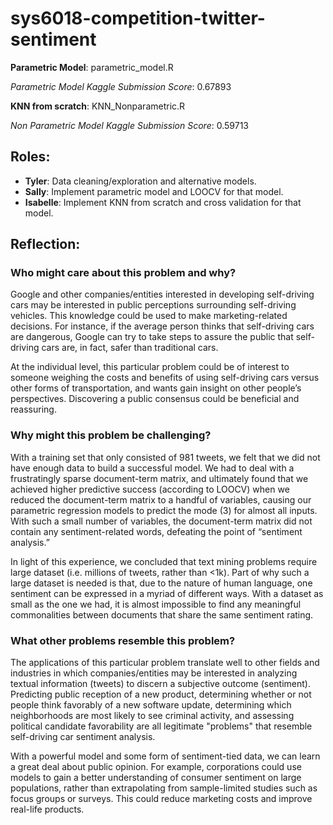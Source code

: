 # sys6018-competition-twitter-sentiment

**Parametric Model**: parametric_model.R

*Parametric Model Kaggle Submission Score*: 0.67893

**KNN from scratch**: KNN_Nonparametric.R

*Non Parametric Model Kaggle Submission Score*: 0.59713

## Roles:

* **Tyler**: Data cleaning/exploration and alternative models.
* **Sally**: Implement parametric model and LOOCV for that model.
* **Isabelle**: Implement KNN from scratch and cross validation for that model.

## Reflection:

### Who might care about this problem and why?

Google and other companies/entities interested in developing self-driving cars may be interested in public perceptions surrounding self-driving vehicles. This knowledge could be used to make marketing-related decisions. For instance, if the average person thinks that self-driving cars are dangerous, Google can try to take steps to assure the public that self-driving cars are, in fact, safer than traditional cars. 

At the individual level, this particular problem could be of interest to someone weighing the costs and benefits of using self-driving cars versus other forms of transportation, and wants gain insight on other people’s perspectives. Discovering a public consensus could be beneficial and reassuring.

### Why might this problem be challenging?

With a training set that only consisted of 981 tweets, we felt that we did not have enough data to build a successful model. We had to deal with a frustratingly sparse document-term matrix, and ultimately found that we achieved higher predictive success (according to LOOCV) when we reduced the document-term matrix to a handful of variables, causing our parametric regression models to predict the mode (3) for almost all inputs. With such a small number of variables, the document-term matrix did not contain any sentiment-related words, defeating the point of “sentiment analysis.”

In light of this experience, we concluded that text mining problems require large dataset (i.e. millions of tweets, rather than <1k). Part of why such a large dataset is needed is that, due to the nature of human language, one sentiment can be expressed in a myriad of different ways. With a dataset as small as the one we had, it is almost impossible to find any meaningful commonalities between documents that share the same sentiment rating.

### What other problems resemble this problem?

The applications of this particular problem translate well to other fields and industries in which companies/entities may be interested in analyzing textual information (tweets) to discern a subjective outcome (sentiment). Predicting public reception of a new product, determining whether or not people think favorably of a new software update, determining which neighborhoods are most likely to see criminal activity, and assessing political candidate favorability are all legitimate "problems" that resemble self-driving car sentiment analysis. 

With a powerful model and some form of sentiment-tied data, we can learn a great deal about public opinion. For example, corporations could use models to gain a better understanding of consumer sentiment on large populations, rather than extrapolating from sample-limited studies such as focus groups or surveys. This could reduce marketing costs and improve real-life products.
